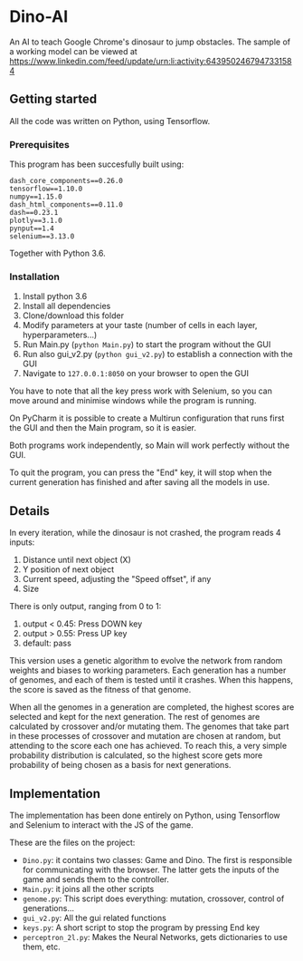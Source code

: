 # Dino-AI
An AI to teach Google Chrome's dinosaur to jump obstacles. The sample of a working model can be viewed at https://www.linkedin.com/feed/update/urn:li:activity:6439502467947331584

## Getting started
All the code was written on Python, using Tensorflow.

### Prerequisites
This program has been succesfully built using:

```
dash_core_components==0.26.0
tensorflow==1.10.0
numpy==1.15.0
dash_html_components==0.11.0
dash==0.23.1
plotly==3.1.0
pynput==1.4
selenium==3.13.0
```

Together with Python 3.6.

### Installation
1. Install python 3.6
2. Install all dependencies
3. Clone/download this folder
4. Modify parameters at your taste (number of cells in each layer, hyperparameters...)
5. Run Main.py (```python Main.py```) to start the program without the GUI
6. Run also gui_v2.py (```python gui_v2.py```) to establish a connection with the GUI
7. Navigate to ```127.0.0.1:8050``` on your browser to open the GUI

You have to note that all the key press work with Selenium, so you can move around and minimise windows while the program is running.

On PyCharm it is possible to create a Multirun configuration that runs first the GUI and then the Main program, so it is easier.

Both programs work independently, so Main will work perfectly without the GUI.

To quit the program, you can press the "End" key, it will stop when the current generation has finished and after saving all the models in use.

## Details
In every iteration, while the dinosaur is not crashed, the program reads 4 inputs:
1. Distance until next object (X)
2. Y position of next object
3. Current speed, adjusting the "Speed offset", if any
4. Size

There is only output, ranging from 0 to 1:
1. output < 0.45: Press DOWN key
2. output > 0.55: Press UP key
3. default: pass

This version uses a genetic algorithm to evolve the network from random weights and biases to working parameters. Each generation has a number of genomes, and each of them is tested until it crashes. When this happens, the score is saved as the fitness of that genome.

When all the genomes in a generation are completed, the highest scores are selected and kept for the next generation. The rest of genomes are calculated by crossover and/or mutating them. The genomes that take part in these processes of crossover and mutation are chosen at random, but attending to the score each one has achieved. To reach this, a very simple probability distribution is calculated, so the highest score gets more probability of being chosen as a basis for next generations.

## Implementation
The implementation has been done entirely on Python, using Tensorflow and Selenium to interact with the JS of the game.

These are the files on the project:
* ```Dino.py```: it contains two classes: Game and Dino. The first is responsible for communicating with the browser. The latter gets the inputs of the game and sends them to the controller.
* ```Main.py```: it joins all the other scripts
* ```genome.py```: This script does everything: mutation, crossover, control of generations...
* ```gui_v2.py```: All the gui related functions
* ```keys.py```: A short script to stop the program by pressing End key
* ```perceptron_2l.py```: Makes the Neural Networks, gets dictionaries to use them, etc.
